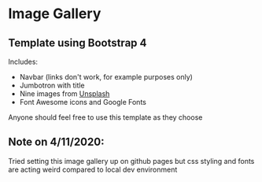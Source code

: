 # Image Gallery
## Template using Bootstrap 4
Includes:
* Navbar (links don't work, for example purposes only)
* Jumbotron with title
* Nine images from [Unsplash](https://unsplash.com/)
* Font Awesome icons and Google Fonts

Anyone should feel free to use this template as they choose

## Note on 4/11/2020:
Tried setting this image gallery up on github pages but css styling and fonts are acting weird compared to local dev environment

